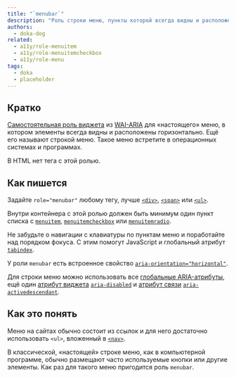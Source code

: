 ```yaml
---
title: "`menubar`"
description: "Роль строки меню, пункты которой всегда видны и расположены горизонтально как в программе."
authors:
  - doka-dog
related:
  - a11y/role-menuitem
  - a11y/role-menuitemcheckbox
  - a11y/role-menu
tags:
  - doka
  - placeholder
---
```


## Кратко

[Самостоятельная роль виджета](/a11y/aria-roles/#roli-vidzhetov) из [WAI-ARIA](/a11y/aria-intro/#specifikaciya) для «настоящего» меню, в котором элементы всегда видны и расположены горизонтально. Ещё его называют строкой меню. Такое меню встретите в операционных системах и программах.

В HTML нет тега с этой ролью.

## Как пишется

Задайте `role="menubar"` любому тегу, лучше [`<div>`](/html/div/), [`<span>`](/html/span/) или [`<ul>`](/html/ul/).

Внутри контейнера с этой ролью должен быть минимум один пункт списка с [`menuitem`](/a11y/role-menuitem/), [`menuitemcheckbox`](/a11y/role-menuitemcheckbox/) или [`menuitemradio`](/a11y/role-menuitemradio/).

Не забудьте о навигации с клавиатуры по пунктам меню и поработайте над порядком фокуса. С этим помогут JavaScript и глобальный атрибут [`tabindex`](/html/global-attrs/#tabindex).

У роли `menubar` есть встроенное свойство [`aria-orientation="horizontal"`](/a11y/aria-orientation/).

Для строки меню можно использовать все [глобальные ARIA-атрибуты](/a11y/aria-attrs/#globalnye-atributy), ещё один [атрибут виджета](/a11y/aria-attrs/#atributy-vidzhetov) [`aria-disabled`](/a11y/aria-disabled/) и [атрибут связи](/a11y/aria-attrs/#atributy-svyazi) [`aria-activedescendant`](/a11y/aria-activedescendant/).

## Как это понять

Меню на сайтах обычно состоит из ссылок и для него достаточно использовать `<ul>`, вложенный в [`<nav>`](/html/nav/).

В классической, «настоящей» строке меню, как в компьютерной программе, обычно размещают часто используемые кнопки или другие элементы. Как раз для такого меню пригодится роль `menubar`.
